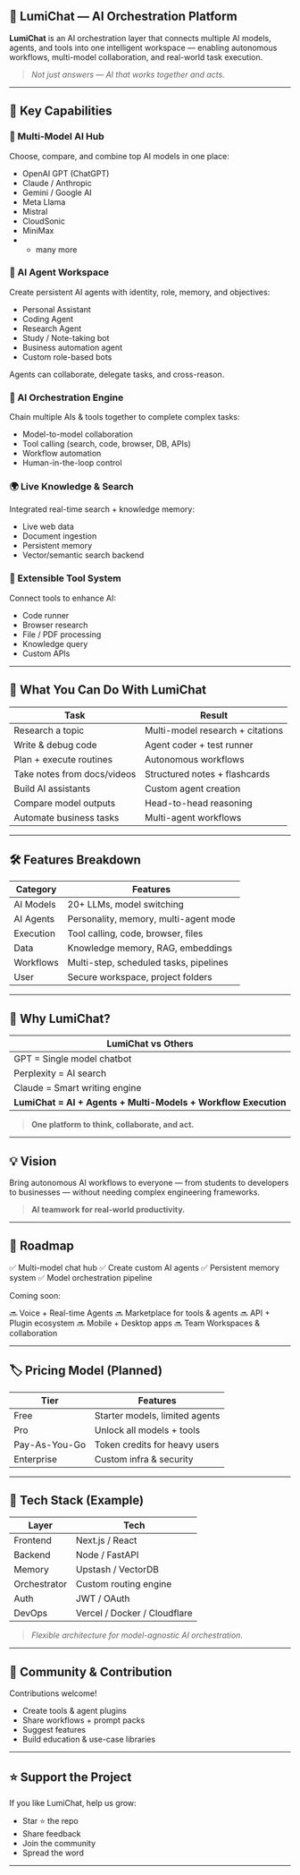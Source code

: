 

## 🌟 LumiChat — AI Orchestration Platform

**LumiChat** is an AI orchestration layer that connects multiple AI models, agents, and tools into one intelligent workspace — enabling autonomous workflows, multi-model collaboration, and real-world task execution.

> *Not just answers — AI that works together and acts.*

---

## 🚀 Key Capabilities

### 🤖 Multi-Model AI Hub

Choose, compare, and combine top AI models in one place:

* OpenAI GPT (ChatGPT)
* Claude / Anthropic
* Gemini / Google AI
* Meta Llama
* Mistral
* CloudSonic
* MiniMax
* * many more

### 🧠 AI Agent Workspace

Create persistent AI agents with identity, role, memory, and objectives:

* Personal Assistant
* Coding Agent
* Research Agent
* Study / Note-taking bot
* Business automation agent
* Custom role-based bots

Agents can collaborate, delegate tasks, and cross-reason.

### 🔗 AI Orchestration Engine

Chain multiple AIs & tools together to complete complex tasks:

* Model-to-model collaboration
* Tool calling (search, code, browser, DB, APIs)
* Workflow automation
* Human-in-the-loop control

### 🌍 Live Knowledge & Search

Integrated real-time search + knowledge memory:

* Live web data
* Document ingestion
* Persistent memory
* Vector/semantic search backend

### 🧩 Extensible Tool System

Connect tools to enhance AI:

* Code runner
* Browser research
* File / PDF processing
* Knowledge query
* Custom APIs

---

## 🎯 What You Can Do With LumiChat

| Task                        | Result                           |
| --------------------------- | -------------------------------- |
| Research a topic            | Multi-model research + citations |
| Write & debug code          | Agent coder + test runner        |
| Plan + execute routines     | Autonomous workflows             |
| Take notes from docs/videos | Structured notes + flashcards    |
| Build AI assistants         | Custom agent creation            |
| Compare model outputs       | Head-to-head reasoning           |
| Automate business tasks     | Multi-agent workflows            |

---

## 🛠 Features Breakdown

| Category  | Features                               |
| --------- | -------------------------------------- |
| AI Models | 20+ LLMs, model switching              |
| AI Agents | Personality, memory, multi-agent mode  |
| Execution | Tool calling, code, browser, files     |
| Data      | Knowledge memory, RAG, embeddings      |
| Workflows | Multi-step, scheduled tasks, pipelines |
| User      | Secure workspace, project folders      |

---

## 📌 Why LumiChat?

| LumiChat vs Others                                             |
| -------------------------------------------------------------- |
| GPT = Single model chatbot                                     |
| Perplexity = AI search                                         |
| Claude = Smart writing engine                                  |
| **LumiChat = AI + Agents + Multi-Models + Workflow Execution** |

> **One platform to think, collaborate, and act.**

---

## 💡 Vision

Bring autonomous AI workflows to everyone — from students to developers to businesses — without needing complex engineering frameworks.

> **AI teamwork for real-world productivity.**

---

## 🧭 Roadmap

✅ Multi-model chat hub
✅ Create custom AI agents
✅ Persistent memory system
✅ Model orchestration pipeline

Coming soon:

🔜 Voice + Real-time Agents
🔜 Marketplace for tools & agents
🔜 API + Plugin ecosystem
🔜 Mobile + Desktop apps
🔜 Team Workspaces & collaboration

---

## 🏷 Pricing Model (Planned)

| Tier          | Features                       |
| ------------- | ------------------------------ |
| Free          | Starter models, limited agents |
| Pro           | Unlock all models + tools      |
| Pay-As-You-Go | Token credits for heavy users  |
| Enterprise    | Custom infra & security        |

---

## 📂 Tech Stack (Example)

| Layer        | Tech                         |
| ------------ | ---------------------------- |
| Frontend     | Next.js / React              |
| Backend      | Node / FastAPI               |
| Memory       | Upstash / VectorDB           |
| Orchestrator | Custom routing engine        |
| Auth         | JWT / OAuth                  |
| DevOps       | Vercel / Docker / Cloudflare |

> *Flexible architecture for model-agnostic AI orchestration.*

---

## 🤝 Community & Contribution

Contributions welcome!

* Create tools & agent plugins
* Share workflows + prompt packs
* Suggest features
* Build education & use-case libraries

---

## ⭐ Support the Project

If you like LumiChat, help us grow:

* Star ⭐ the repo
* Share feedback
* Join the community
* Spread the word

---
